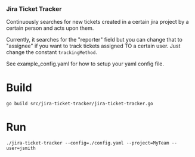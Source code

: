 ### Jira Ticket Tracker ###

Continuously searches for new tickets created in a certain jira project
by a certain person and acts upon them.

Currently, it searches for the "reporter" field but you can change that to
"assignee" if you want to track tickets assigned TO a certain user. Just change
the constant ```trackingMethod```.

See example_config.yaml for how to setup your yaml config file.

# Build
```
go build src/jira-ticket-tracker/jira-ticket-tracker.go
```

# Run
```
./jira-ticket-tracker --config=./config.yaml --project=MyTeam --user=jsmith
```
